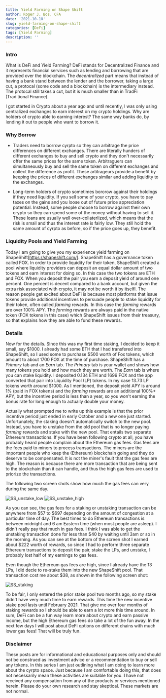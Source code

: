 ```yaml
---
title: Yield Farming on Shape Shift
author: Roger J. Bos, CFA
date: '2021-10-18'
slug: yield-farming-on-shape-shift
categories: [DeFi]
tags: [Yield Farming]
description: ''
---
```


### Intro ###

What is DeFi and Yield Farming?  DeFi stands for Decentralized Finance and it represents financial services such as lending and borrowing that are provided over the blockchain.  The *decentralized* part means that instead of having a bank stand between the lender and the borrower, taking a large cut, a protocal (some code and a blockchain) is the intermediary instead.  The protocal still takes a cut, but it is much smaller than in TradFi (Traditional Finance).

I got started in Crypto about a year ago and until recently, I was only using centralized exchanges to earn interest on my crypto holdings.  Why are holders of crypto able to earning interest?  The same way banks do, by lending it out to people who want to borrow  it.

### Why Borrow ###

* Traders need to borrow cyrpto so they can arbitrage the price differences on different exchanges.  There are literally hunders of different exchanges to buy and sell crypto and they don't necessarily offer the same prices for the same token.  Arbitraguers can simultaneously buy and sell the same token on different exchanges and collect the difference as profit.  These artitrageurs provide a benefit by keeping the prices of different exchanges similar and adding liquidity to the exchanges. 

* Long-term holders of crypto sometimes bororow against their holdings if they need liquidity.  If you sell some of your crypto, you have to pay taxes on the gains and you loose out of future price appreciation potential.   Instead, some people choose to borrow against their own crypto so they can spend some of the money without having to sell it.  These loans are usually well over-collaterlized, which means that the risk is small and thus the interest rate is fairly low.  They still hold the same amount of cyrpto as before, so if the price goes up, they benefit.

### Liquidity Pools and Yield Farming ###

Today I am going to give you my experience yield farming on ShapeShift[https://shapeshift.com/].  ShapeShift has a governance token called FOX.  In order to provide liquidity for their token, ShapeShift created a pool where liquidity providers can deposit an equal dollar amount of two tokens and earn interest for doing so.  In this case the two tokens are ETH and FOX.  When you deposit the pair you earn a deposit yield of around one percent.  One percent is decent compared to a bank account, but given the extra risk associated with crypto, it may not be worth it by itselfl.   The reason people get excited about DeFi is because most platforms that issue tokens provide additional incentives to persuade people to stake liquidity for their token, often called *farming* rewards.  In this case the *farming* rewards are over 100% APY.  The *farming* rewards are always paid in the native token (FOX tokens in this case) which ShapeShift issues from their treasury, so that explains how they are able to fund these rewards.

### Details ###

Now for the details.  Since this was my first time staking, I decided to keep it small, say $1000.  I already had some ETH that I had transfered into ShapeShift, so I used some to purchase $500 worth of Fox tokens, which amount to about 1700 FOX at the time of purchase.  ShapeShift has a *Primary* tab and an *Earn* tab.  The *Primary* tab is your wallet and shows how many tokens you hold and how much they are worth.  The *Earn* tab is where you can stake liquidity.  I deposited 0.134 ETH and 1699 FOX and the app converted that pair into Liquidity Pool (LP) tokens.  In my case 13.73 LP tokens worth around $1000.  As I mentioned, the deposit yield APY is around 1% (paid in FOX tokens) and the *farming* rewards are an additional 100%+ APY, but the incentive period is less than a year, so you won't earning the bonus rate for long enough to actually double your money.  

Actually what prompted me to write up this example is that the prior incentive period just ended in early October and a new one just started.  Unfortunately, the staking doesn't automatically switch to the new pool.  Instead, you have to unstake from the old pool that is no longer paying *farming* rewards and stake with the new pool.  That entails two separate Ethereum transactions.  If you have been following crypto at all, you have probably heard people complain about the Ethereum gas fees.  Gas fees are the fees paid to miners to process transactions.  The miners are the important people who keep the (Ethereum) blockchain going and they do deserve to be compensated.  It is not the miner's fault that the gas fees are high.  The reason is because there are more transaction that are being sent to the blockchain than it can handle, and thus the high gas fees are used to priorize the transactions.

The following two screen shots show how much the gas fees can very during the same day.

![SS_unstake_low](/img/SS_unstake_low.png) 
![SS_unstake_high](/img/SS_unstake_high.png) 

As you can see, the gas fees for a staking or unstaking transaction can be anywhere from $57 to $697 depending on the amount of congestion at a particular time of day.  The best times to do Ethereum transactions is between midnight and 6 am Eastern time (when most people are asleep).  I didn't really pay that much in gas fees.  I think I was able to get the unstaking transaction done for less than $40 by waiting until 3am or so in the morning.  As you can see at the bottom of the screen shot I earned about $222 worth of rewards, so since I had to perform three separate Ethereum transactions to deposit the pair, stake the LPs, and unstake, I probably lost half of my earnings to gas fees.

Even though the Ethereum gas fees are high, since I already have the 13 LPs, I did decie to re-stake them into the new ShapeShift pool.  That transaction cost me about $38, as shown in the following screen shot:

![SS_staking](/img/SS_staking.png)

To be fair, I only entered the prior stake pool two months ago, so my stake didn't have very much time to earn rewards.  This time the new incentive stake pool lasts until February 2021.  That give me over four months of staking rewards so I should be able to earn a lot more this time around.  In sum, DeFi can be a fun way learn more about crypto and earn passive income, but the high Ethereum gas fees do take a lot of the fun away.  In the next few days I will post about DeFi options on different chains with much lower gas fees!  That will be truly fun.

### Disclaimer ###

These posts are for informational and educational purposes only and should not be construed as investment advice or a recommendation to buy or sell any tokens.  In this series I am just outlining what I am doing to learn more about the cyrpto space.  Just because I am comfortable doing this, that does not necessarily mean these activities are suitable for you.  I have not received any compensation from any of the products or services mentioned herein.  Please do your own research and stay skeptical.  These markets are not normal.
